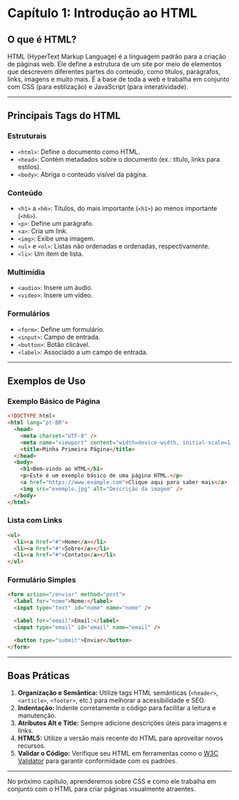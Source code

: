 # Capítulo 1: Introdução ao HTML

## O que é HTML?

HTML (HyperText Markup Language) é a linguagem padrão para a criação de páginas web. Ele define a estrutura de um site por meio de elementos que descrevem diferentes partes do conteúdo, como títulos, parágrafos, links, imagens e muito mais. É a base de toda a web e trabalha em conjunto com CSS (para estilização) e JavaScript (para interatividade).

---

## Principais Tags do HTML

### Estruturais

- `<html>`: Define o documento como HTML.
- `<head>`: Contém metadados sobre o documento (ex.: título, links para estilos).
- `<body>`: Abriga o conteúdo visível da página.

### Conteúdo

- `<h1>` a `<h6>`: Títulos, do mais importante (`<h1>`) ao menos importante (`<h6>`).
- `<p>`: Define um parágrafo.
- `<a>`: Cria um link.
- `<img>`: Exibe uma imagem.
- `<ul>` e `<ol>`: Listas não ordenadas e ordenadas, respectivamente.
- `<li>`: Um item de lista.

### Multimídia

- `<audio>`: Insere um áudio.
- `<video>`: Insere um vídeo.

### Formulários

- `<form>`: Define um formulário.
- `<input>`: Campo de entrada.
- `<button>`: Botão clicável.
- `<label>`: Associado a um campo de entrada.

---

## Exemplos de Uso

### Exemplo Básico de Página

```html
<!DOCTYPE html>
<html lang="pt-BR">
  <head>
    <meta charset="UTF-8" />
    <meta name="viewport" content="width=device-width, initial-scale=1.0" />
    <title>Minha Primeira Página</title>
  </head>
  <body>
    <h1>Bem-vindo ao HTML</h1>
    <p>Este é um exemplo básico de uma página HTML.</p>
    <a href="https://www.example.com">Clique aqui para saber mais</a>
    <img src="exemplo.jpg" alt="Descrição da imagem" />
  </body>
</html>
```

### Lista com Links

```html
<ul>
  <li><a href="#">Home</a></li>
  <li><a href="#">Sobre</a></li>
  <li><a href="#">Contato</a></li>
</ul>
```

### Formulário Simples

```html
<form action="/enviar" method="post">
  <label for="nome">Nome:</label>
  <input type="text" id="nome" name="nome" />

  <label for="email">Email:</label>
  <input type="email" id="email" name="email" />

  <button type="submit">Enviar</button>
</form>
```

---

## Boas Práticas

1. **Organização e Semântica:** Utilize tags HTML semânticas (`<header>`, `<article>`, `<footer>`, etc.) para melhorar a acessibilidade e SEO.
2. **Indentação:** Indente corretamente o código para facilitar a leitura e manutenção.
3. **Atributos Alt e Title:** Sempre adicione descrições úteis para imagens e links.
4. **HTML5:** Utilize a versão mais recente do HTML para aproveitar novos recursos.
5. **Validar o Código:** Verifique seu HTML em ferramentas como o [W3C Validator](https://validator.w3.org/) para garantir conformidade com os padrões.

---

No próximo capítulo, aprenderemos sobre CSS e como ele trabalha em conjunto com o HTML para criar páginas visualmente atraentes.
